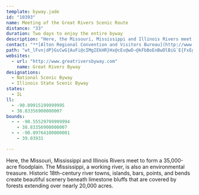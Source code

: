 ```yaml
---
template: byway.jade
id: "10393"
name: Meeting of the Great Rivers Scenic Route
distance: "33"
duration: Two days to enjoy the entire byway
description: "Here, the Missouri, Mississippi and Illinois Rivers meet to form a 35,000-acre floodplain. The Mississippi, a working river, is also an environmental treasure. Historic 18th Century river towns, islands, bars, points and bends create beautiful scenery beneath limestone bluffs that are covered by forests extending over nearly 20,000 acres."
contact: "**[Alton Regional Convention and Visitors Bureau](http://www.visitalton.com)**  \r\n 618-465-6676  \r\n 800-258-6645  \r\n\r\n"
path: "wt_lFvn|dP}GsCwG{AuFi@cIMgIEkHR}Hx@cEv@wD~@kFbBoEnBwDlBiG`E{FxEg]j]eEbDuDjCn@zChApHr@fIPfEFzGOtEUdEa@nDeAjGcAjEkKf`@_BnI}EzYk@nCqA`E}AvD_CbEsAdByJjKwBrCsAtBcClFcAlCmZr`A}BdGoA~BiBlCoSlWgAbBgAjBq@lAQ\\Yf@mBhEcCfG_ExNaBtDcA|AwB`CgElCaV`NqA`A_@d@eA~By@bD]jCeBlQm@bI{Arm@SdD[hB}@~Ac@^o@DCTETGVGRAZOl@GXO~@K|@KrAi@dOg@dB_CdGuDzGiFzHkAjA{LbJ}CjDmDlG_BbD_KtUyFbLoIrNa@Psa@`n@mAxBeFhMkInOsFfLeE`I_BzDaL|ZeJdX_GrNmP`b@gDdHcIbO_A~ByBvHaFvMsAtEo@lDy@hFo@dGgBfJwNfn@mP`k@{@nE_AvGm@`D_ArDsBxEwIxNyArDs@hCo@bDo@vEc@nHIlFB~AD`Bb@dFp@fDdBzGzAxDlExIfCzGdBxFfDnPv@`GzArW^dJTbX[tJShCy@rG}Hdi@gHla@eJjd@cUj_AiClJqKj]cFvOmOxa@qKtZqKp]cEvLyBdGqDtIu@~Bm@`CiCbM{CjK}Rzm@aFhP_BlHaHl`@aEbW{A|Ng@`HcAzHsGj^o@bGc@fGHdK|@bZIjIQnEwBzJg@nBa@nAO^s@tB_@hAUx@WbAS`A]vBM~@Kx@Ir@Eh@El@Cp@A^@R@ZFltB}CtWg@bGGfQgAzHcAlEk@rD]rFFtJe@tLCbM_@rG@dCl@`LGrAFzKNlEx@hH@pCWtFgBlLUtDT`Dr@|DhD|GxApBh@`@d@r@V|@dAxH|BtIZ~Bv@hJxCzRD`AIrF{@pN`@lK?dFYrFaB`K}@|HO`JHtYh@`Lt@bFx@jEx@hGNpB?rEYjb@rAjXNfKc@jTkAtTi@fDy@xBgBpByBlBeCtC{DzF_AdA_CjDaAz@aCbAcBF}CCsDj@mBj@aNxBqEf@}Gb@sDQgEq@gHaCwGmDuNaKsBw@aGYsVTiELmDr@{CfA_D~BgCrCo@rAyBxBcCdAeGl@kXxB}NaAsXe@iB?iBTcBx@}@v@k@`Am@|Ag@r@gAdAuAr@mBf@}QxDmJzAsEj@iMf@cEp@iDxAwEpCyC`A{UjEuBRuACaBO_B?sBl@sEzBu\\`H"
websites: 
  - url: "http://www.greatriversbyway.com"
    name: Great Rivers Byway
designations: 
  - National Scenic Byway
  - Illinois State Scenic Byway
states: 
  - IL
ll: 
  - -90.09915199999995
  - 38.83356900000007
bounds: 
  - - -90.55529799999994
    - 38.83356900000007
  - - -90.09764100000001
    - 39.03931

---
```


Here, the Missouri, Mississippi and Illinois Rivers meet to form a 35,000-acre floodplain. The Mississippi, a working river, is also an environmental treasure. Historic 18th-century river towns, islands, bars, points, and bends create beautiful scenery beneath limestone bluffs that are covered by forests extending over nearly 20,000 acres.